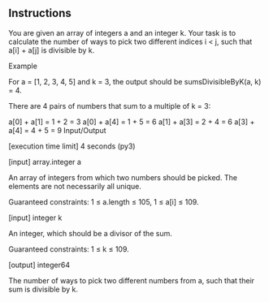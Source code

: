 
## Instructions
You are given an array of integers a and an integer k. Your task is to calculate the number of ways to pick two different indices i < j, such that a[i] + a[j] is divisible by k.

Example

For a = [1, 2, 3, 4, 5] and k = 3, the output should be sumsDivisibleByK(a, k) = 4.

There are 4 pairs of numbers that sum to a multiple of k = 3:

a[0] + a[1] = 1 + 2 = 3
a[0] + a[4] = 1 + 5 = 6
a[1] + a[3] = 2 + 4 = 6
a[3] + a[4] = 4 + 5 = 9
Input/Output

[execution time limit] 4 seconds (py3)

[input] array.integer a

An array of integers from which two numbers should be picked. The elements are not necessarily all unique.

Guaranteed constraints:
1 ≤ a.length ≤ 105,
1 ≤ a[i] ≤ 109.

[input] integer k

An integer, which should be a divisor of the sum.

Guaranteed constraints:
1 ≤ k ≤ 109.

[output] integer64

The number of ways to pick two different numbers from a, such that their sum is divisible by k.